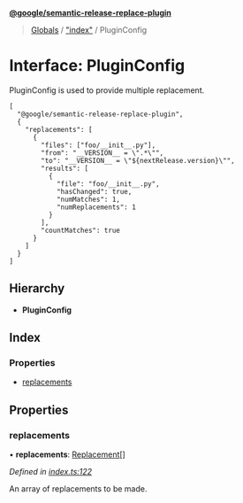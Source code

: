 **[@google/semantic-release-replace-plugin](../README.md)**

> [Globals](../README.md) / ["index"](../modules/_index_.md) / PluginConfig

# Interface: PluginConfig

PluginConfig is used to provide multiple replacement.

```
[
  "@google/semantic-release-replace-plugin",
  {
    "replacements": [
      {
        "files": ["foo/__init__.py"],
        "from": "__VERSION__ = \".*\"",
        "to": "__VERSION__ = \"${nextRelease.version}\"",
        "results": [
          {
            "file": "foo/__init__.py",
            "hasChanged": true,
            "numMatches": 1,
            "numReplacements": 1
          }
        ],
        "countMatches": true
      }
    ]
  }
]
```

## Hierarchy

* **PluginConfig**

## Index

### Properties

* [replacements](_index_.pluginconfig.md#replacements)

## Properties

### replacements

•  **replacements**: [Replacement](_index_.replacement.md)[]

*Defined in [index.ts:122](https://github.com/google/semantic-release-replace-plugin/blob/997c65a/src/index.ts#L122)*

An array of replacements to be made.
